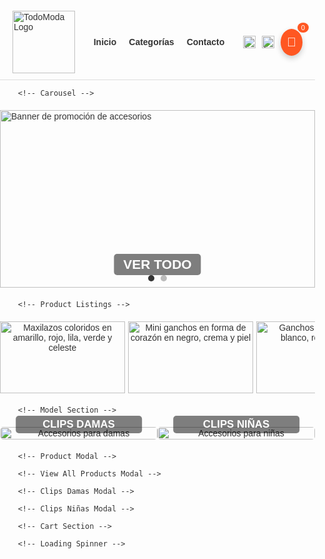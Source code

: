 <!DOCTYPE html>
<html lang="es">
<head>
    <meta charset="UTF-8">
    <meta name="viewport" content="width=device-width, initial-scale=1.0">
    <title>TodoModa - Tienda Online</title>
    <script src="https://code.jquery.com/jquery-3.6.0.min.js"></script>
    <script src="https://cdnjs.cloudflare.com/ajax/libs/html2canvas/1.4.1/html2canvas.min.js"></script>
    <style>
        body {
            font-family: Arial, sans-serif;
            margin: 0;
            padding: 0;
            color: #333;
        }
        .container {
            width: 100%;
            margin: 0;
            padding: 20px 0;
        }
        /* Header */
        .header {
            display: flex;
            justify-content: space-between;
            align-items: center;
            padding: 10px 20px;
            border-bottom: 1px solid #ddd;
            width: 100%;
            box-sizing: border-box;
        }
        .header .logo img {
            height: 100px;
            width: auto;
        }
        .header nav ul {
            list-style: none;
            display: flex;
            gap: 20px;
            margin: 0;
            padding: 0;
        }
        .header nav ul li a {
            text-decoration: none;
            color: #333;
            font-weight: bold;
        }
        .header .icons {
            display: flex;
            gap: 10px;
            align-items: center;
        }
        .header .icons img {
            width: 20px;
            height: 20px;
            cursor: pointer;
        }
        .header .icons .cart-icon {
            position: relative;
        }
        .header .icons .cart-counter {
            position: absolute;
            top: -10px;
            right: -10px;
            background: #ff5722;
            color: #fff;
            border-radius: 50%;
            padding: 2px 6px;
            font-size: 0.8em;
        }
        #cart-button {
            background-color: #ff5722;
            color: white;
            padding: 10px;
            border-radius: 50%;
            cursor: pointer;
            font-size: 20px;
            box-shadow: 0 4px 10px rgba(0, 0, 0, 0.2);
        }
        #cart-button:hover {
            background-color: #e64a19;
        }
        /* Carousel */
        .carousel {
            position: relative;
            width: 100%;
            overflow: hidden;
            margin: 20px 0;
        }
        .carousel .slides {
            display: flex;
            transition: transform 0.5s ease-in-out;
        }
        .carousel .slide-container {
            width: 100%;
            aspect-ratio: 16 / 9;
            position: relative;
            flex-shrink: 0;
        }
        .carousel .slides img {
            width: 100%;
            height: 100%;
            object-fit: cover;
            position: absolute;
            top: 0;
            left: 0;
            loading: lazy;
        }
        .carousel .banner-text {
            position: absolute;
            bottom: 20px;
            left: 50%;
            transform: translateX(-50%);
            font-size: 1.5em;
            font-weight: bold;
            color: #fff;
            background: rgba(0, 0, 0, 0.5);
            padding: 5px 15px;
            border-radius: 5px;
            cursor: pointer;
        }
        .carousel .banner-text:hover {
            background: rgba(0, 0, 0, 0.7);
        }
        .carousel .dots {
            position: absolute;
            bottom: 10px;
            left: 50%;
            transform: translateX(-50%);
            display: flex;
            gap: 10px;
        }
        .carousel .dots span {
            width: 10px;
            height: 10px;
            background-color: #bbb;
            border-radius: 50%;
            cursor: pointer;
        }
        .carousel .dots span.active {
            background-color: #333;
        }
        /* Products */
        .products {
            display: flex;
            flex-direction: row;
            overflow-x: auto;
            margin: 20px 0;
            padding: 0 20px;
            width: 100%;
            box-sizing: border-box;
            gap: 5px;
            scroll-snap-type: x mandatory;
            scrollbar-width: thin;
            scrollbar-color: #bbb #f1f1f1;
        }
        .products::-webkit-scrollbar {
            height: 8px;
        }
        .products::-webkit-scrollbar-track {
            background: #f1f1f1;
        }
        .products::-webkit-scrollbar-thumb {
            background: #bbb;
            border-radius: 4px;
        }
        .product {
            width: 200px;
            min-width: 200px;
            text-align: center;
            cursor: pointer;
            transition: transform 0.2s;
            position: relative;
            scroll-snap-align: start;
        }
        .product:hover {
            transform: scale(1.05);
        }
        .product img {
            width: 100%;
            height: auto;
            border-radius: 0;
            loading: lazy;
        }
        .product p {
            margin: 5px 0;
        }
        .product .price {
            font-weight: bold;
        }
        .product .add-to-cart {
            position: absolute;
            top: 50%;
            left: 50%;
            transform: translate(-50%, 80px);
            background: rgba(51, 51, 51, 0.8);
            color: #fff;
            border: none;
            padding: 10px 20px;
            border-radius: 5px;
            cursor: pointer;
            opacity: 0;
            transition: opacity 0.3s ease, transform 0.3s ease;
            font-size: 0.9em;
            width: 90%;
        }
        .product:hover .add-to-cart {
            opacity: 1;
            transform: translate(-50%, -50%);
        }
        .product .add-to-cart:hover {
            background: #555;
        }
        /* Modal */
        .modal {
            display: none;
            position: fixed;
            top: 0;
            left: 0;
            width: 100%;
            height: 100%;
            background: rgba(0, 0, 0, 0.5);
            z-index: 1000;
            justify-content: center;
            align-items: center;
            transition: opacity 0.3s ease;
        }
        .modal-content {
            background: #fff;
            padding: 20px;
            border-radius: 5px;
            max-width: 400px;
            width: 90%;
            text-align: center;
            position: relative;
        }
        .modal-content img {
            width: 100%;
            height: auto;
            border-radius: 5px;
            margin-bottom: 15px;
            loading: lazy;
        }
        .modal-content h3 {
            margin: 0 0 10px;
            font-size: 1.2em;
        }
        .modal-content .description {
            margin: 10px 0;
            font-size: 0.9em;
            color: #555;
        }
        .modal-content .rating {
            margin: 10px 0;
            color: #f1c40f;
        }
        .modal-content .price {
            font-weight: bold;
            margin: 10px 0;
        }
        .modal-content .color-palette {
            display: flex;
            gap: 10px;
            justify-content: center;
            flex-wrap: wrap;
            margin: 10px 0;
        }
        .modal-content .color-circle {
            width: 30px;
            height: 30px;
            border-radius: 50%;
            border: 1px solid #ddd;
            cursor: pointer;
            transition: transform 0.2s;
        }
        .modal-content .color-circle.selected {
            transform: scale(1.2);
            border: 2px solid #333;
        }
        .modal-content .quantity {
            display: flex;
            align-items: center;
            justify-content: center;
            gap: 10px;
            margin: 10px 0;
        }
        .modal-content .quantity-btn {
            background: #333;
            color: #fff;
            border: none;
            width: 30px;
            height: 30px;
            border-radius: 50%;
            cursor: pointer;
            font-size: 1.2em;
        }
        .modal-content .quantity-btn:hover {
            background: #555;
        }
        .modal-content .quantity-input {
            width: 40px;
            text-align: center;
            border: 1px solid #ddd;
            border-radius: 3px;
        }
        .modal-content .btn-add-cart {
            background: #333;
            color: #fff;
            border: none;
            padding: 10px;
            border-radius: 5px;
            cursor: pointer;
            width: 100%;
            margin-top: 10px;
        }
        .modal-content .btn-add-cart:hover {
            background: #555;
        }
        .modal-content .close-btn {
            position: absolute;
            top: 10px;
            right: 10px;
            font-size: 1.2em;
            cursor: pointer;
            color: #333;
        }
        /* Cart */
        #cart {
            display: none;
            position: fixed;
            top: 0;
            right: 0;
            width: 100%;
            height: 100%;
            background-image: url('https://lh3.googleusercontent.com/gps-cs/AIky0YWZF8wu37kpyKmtSowVsNaeNGpRMtvKeWkCZif90TIR3x-SxoKtOhnsCjpKQy82BoA-1rwQT5Y5PM-iy0Ko_pymybn_Ep_RsCCd3tB7tbdzJuTVLMEHIEJhWNijbZBBri_rwnZ_eAbuC70=w1024-h1536-p-k-no');
            background-size: cover;
            background-repeat: no-repeat;
            background-position: center;
            box-shadow: -5px 0px 15px rgba(0, 0, 0, 0.1);
            z-index: 1000;
            padding: 0px;
            overflow-y: auto;
        }
        #cart h2 {
            font-size: 24px;
            margin-bottom: 20px;
            color: #333;
            text-align: center;
        }
        .cart-item {
            display: flex;
            flex-direction: column;
            background-color: #f9f9f9;
            margin-bottom: 10px;
            padding: 10px;
            border-radius: 8px;
            box-shadow: 0 2px 4px rgba(0,0,0,0.1);
            margin-left: 10px;
            margin-right: 10px;
        }
        .cart-item .product-info {
            display: flex;
            align-items: center;
            margin-bottom: 10px;
        }
        .cart-item .product-info img {
            width: 70px;
            height: 70px;
            border-radius: 8px;
            margin-right: 15px;
        }
        .cart-item .product-details {
            flex: 1;
        }
        .cart-item .actions {
            display: flex;
            gap: 8px;
            justify-content: flex-end;
        }
        #cart .cart-item .actions button {
            font-size: 12px;
            padding: 5px 8px;
            background-color: #f5f5f5;
            border: 1px solid #ccc;
            border-radius: 5px;
            cursor: pointer;
            transition: background-color 0.3s;
        }
        #cart .cart-item .actions button:hover {
            background-color: #e1e1e1;
        }
        #cart-total {
            font-size: 22px;
            font-weight: bold;
            color: #333;
            margin-bottom: 20px;
            text-align: center;
        }
        #order-button {
            width: 90%;
            padding: 15px;
            background-color: #ff5722;
            color: white;
            border: none;
            font-size: 18px;
            border-radius: 20px;
            cursor: pointer;
            transition: background-color 0.3s;
            display: block;
            margin: 0 auto 20px;
        }
        #order-button:hover {
            background-color: #e64a19;
        }
        #client-name, #client-dni {
            width: 90%;
            padding: 8px;
            margin: 5px auto;
            display: block;
            border: 1px solid #ddd;
            border-radius: 5px;
        }
        #loading-spinner {
            display: none;
            border: 4px solid #f3f3f3;
            border-top: 4px solid #333;
            border-radius: 50%;
            width: 24px;
            height: 24px;
            animation: spin 1s linear infinite;
            margin: 10px auto;
        }
        @keyframes spin {
            0% { transform: rotate(0deg); }
            100% { transform: rotate(360deg); }
        }
        #boleta-modal div {
            background: white;
            padding: 20px;
            border-radius: 10px;
            max-width: 400px;
            width: 90%;
            max-height: 80vh;
            overflow-y: auto;
            font-family: monospace;
            font-size: 14px;
            line-height: 1.4;
            text-align: left;
        }
        #boleta-modal h3 {
            text-align: center;
            margin-bottom: 5px;
        }
        #boleta-modal img {
            width: 200px;
            border-radius: 10px;
            display: block;
            margin: 0 auto;
        }
        #boleta-modal p {
            margin: 0;
        }
        #boleta-modal hr {
            margin: 5px 0;
        }
        #boleta-modal table {
            width: 100%;
            font-size: 14px;
        }
        #boleta-modal button {
            margin-top: 10px;
            padding: 10px 20px;
            border: none;
            border-radius: 5px;
            cursor: pointer;
            color: white;
            width: 100%;
        }
        #capture-button {
            background: #FF9800;
        }
        #confirm-purchase {
            background: #4CAF50;
        }
        #boleta-modal button[onclick='window.print()'] {
            background: #2196F3;
        }
        /* View All and Category Modals */
        .view-all-modal, .clips-damas-modal, .clips-ninas-modal {
            display: none;
            position: fixed;
            top: 0;
            left: 0;
            width: 100%;
            height: 100%;
            background: rgba(0, 0, 0, 0.5);
            z-index: 1000;
            justify-content: center;
            align-items: center;
            overflow-y: auto;
        }
        .view-all-modal-content, .clips-damas-modal-content, .clips-ninas-modal-content {
            background: #fff;
            padding: 20px;
            border-radius: 5px;
            max-width: 90%;
            width: 100%;
            max-height: 90vh;
            overflow-y: auto;
            position: relative;
            box-sizing: border-box;
        }
        .view-all-modal-content h2, .clips-damas-modal-content h2, .clips-ninas-modal-content h2 {
            margin: 0 0 20px;
            font-size: 1.5em;
            text-align: center;
        }
        .search-container {
            margin: 10px 0;
            text-align: center;
            position: relative;
        }
        .search-input {
            width: 80%;
            max-width: 400px;
            padding: 8px;
            border: 1px solid #ddd;
            border-radius: 5px;
            font-size: 1em;
        }
        .search-input:focus {
            outline: none;
            border-color: #333;
        }
        .sort-container {
            margin: 10px 0;
            text-align: center;
        }
        .sort-select {
            padding: 8px;
            border: 1px solid #ddd;
            border-radius: 5px;
            font-size: 1em;
        }
        .loading-spinner {
            display: none;
            border: 4px solid #f3f3f3;
            border-top: 4px solid #333;
            border-radius: 50%;
            width: 24px;
            height: 24px;
            animation: spin 1s linear infinite;
            margin: 10px auto;
        }
        .no-results {
            text-align: center;
            color: #555;
            margin: 20px 0;
        }
        .view-all-products, .clips-damas-products, .clips-ninas-products {
            display: grid;
            grid-template-columns: repeat(auto-fill, minmax(200px, 1fr));
            gap: 20px;
            padding: 0 10px;
        }
        .view-all-products .product, .clips-damas-products .product, .clips-ninas-products .product {
            width: 100%;
            min-width: unset;
        }
        .view-all-modal-content .close-btn, .clips-damas-modal-content .close-btn, .clips-ninas-modal-content .close-btn {
            position: absolute;
            top: 10px;
            right: 10px;
            font-size: 1.2em;
            cursor: pointer;
            color: #333;
        }
        /* Category Buttons */
        .category-buttons {
            display: flex;
            justify-content: center;
            gap: 20px;
            margin: 20px 0;
        }
        .category-btn {
            font-size: 1.2em;
            font-weight: bold;
            color: #fff;
            background: rgba(0, 0, 0, 0.5);
            padding: 4px 10px;
            border-radius: 5px;
            cursor: pointer;
            border: none;
            transition: background 0.3s;
        }
        .category-btn:hover {
            background: rgba(0, 0, 0, 0.7);
        }
        /* Model Section */
        .model-section {
            display: flex;
            justify-content: space-between;
            margin: 20px 0;
            width: 100%;
            flex-wrap: nowrap;
        }
        .model-item {
            position: relative;
            text-align: center;
            width: 50%;
            max-width: none;
        }
        .model-item img {
            width: 100%;
            height: auto;
            border-radius: 5px;
            display: block;
            cursor: pointer;
            loading: lazy;
        }
        .model-item .category-btn {
            position: absolute;
            bottom: 10px;
            left: 50%;
            transform: translateX(-50%);
            width: 80%;
        }
        /* Responsive */
        @media (max-width: 768px) {
            .product {
                width: 150px;
                min-width: 150px;
            }
            .product .add-to-cart {
                padding: 8px 15px;
                font-size: 0.8em;
            }
            .view-all-products, .clips-damas-products, .clips-ninas-products {
                grid-template-columns: repeat(auto-fill, minmax(150px, 1fr));
            }
            .search-input {
                width: 90%;
            }
            .category-btn {
                font-size: 1em;
                padding: 4px 8px;
            }
            .model-item {
                width: 50%;
            }
            .model-item img {
                width: 100%;
            }
        }
        @media (max-width: 480px) {
            .product {
                width: 120px;
                min-width: 120px;
            }
            .product p {
                font-size: 0.9em;
            }
            .product .add-to-cart {
                padding: 6px 10px;
                font-size: 0.7em;
            }
            .view-all-products, .clips-damas-products, .clips-ninas-products {
                grid-template-columns: repeat(auto-fill, minmax(120px, 1fr));
            }
            .search-input {
                width: 95%;
            }
            .category-btn {
                font-size: 0.9em;
                padding: 3px 6px;
            }
            .model-item {
                width: 50%;
            }
            .model-item img {
                width: 100%;
            }
        }
    </style>
</head>
<body>
    <div class="container">
        <!-- Header -->
        <div class="header">
            <div class="logo">
                <img src="https://lh3.googleusercontent.com/gps-cs/AIky0YXTTJyLqUwcNn1yduyV6i82lmL4ukvEZp-ePVd_P_Wa_y1VGwXNJOPpVxro2IxUZ55xE4oEndno5MItmJf7wjkFn0RYFCLtB4bOG2AHYHrupD1pkX8cf3jOUBHNUJOFEYOrwzTGEMSJj6j8=w1000-h1000-p-k-no" alt="TodoModa Logo" onerror="this.src='https://via.placeholder.com/100x100?text=Logo'" loading="lazy">
            </div>
            <nav>
                <ul>
                    <li><a href="#inicio">Inicio</a></li>
                    <li><a href="#categorias">Categorías</a></li>
                    <li><a href="#contacto">Contacto</a></li>
                </ul>
            </nav>
            <div class="icons">
                <img src="https://via.placeholder.com/20x20?text=Search" alt="Ícono de búsqueda" class="search-icon">
                <img src="https://via.placeholder.com/20x20?text=Profile" alt="Ícono de perfil" class="profile-icon">
                <div class="cart-icon">
                    <div id="cart-button" onclick="toggleCart()">🛒</div>
                    <span class="cart-counter" id="cartCounter">0</span>
                </div>
            </div>
        </div>

        <!-- Carousel -->
 <div class="carousel">
            <div class="slides">
                <div class="slide-container">
                    <img src="https://pe.todomoda.com/media/wysiwyg/TM_DISNEY_STITCH_-_BANNERS_Desk_new_1.jpg" alt="Banner de promoción de accesorios" onerror="this.src='https://via.placeholder.com/1200x675?text=Banner'" loading="lazy">
                </div>
                <div class="slide-container">
                    <img src="https://lh3.googleusercontent.com/gps-cs/AIky0YUd2bofobsLtUl3qONXRSiTNou1a9W74yTaVYEr6h64PAuOOqQ-g_w6Ifs8arhOVjWboOrUFEcEDZlmtSBZkgS1YjEnSIw1f3w4IZRdMBwxibVChvNz2c93C78bOxNsx68MuBmN-4iYNCg=w2000-h2000-p-k-no" alt="Banner de accesorios coloridos" onerror="this.src='https://via.placeholder.com/1200x675?text=Banner'" loading="lazy">
                </div>
            </div>
            <div class="banner-text" id="viewAllBtn">VER TODO</div>
            <div class="dots">
                <span class="active" aria-label="Ir a la diapositiva 1"></span>
                <span aria-label="Ir a la diapositiva 2"></span>
            </div>
        </div>

        <!-- Product Listings -->
<div class="products">
            <!-- Categoría: Damas -->
            <div class="product" data-id="1" data-category="damas" data-colors='[{"color": "#ffeb3b", "title": "Amarillo"}, {"color": "#d32f2f", "title": "Rojo"}, {"color": "#e1bee7", "title": "Lila"}, {"color": "#145a32", "title": "Verde"}, {"color": "#d6eaf8", "title": "Celeste"}]' data-rating="⭐⭐⭐⭐☆ (4.2)" data-description="Maxilazos coloridos, perfectos para cualquier peinado.">
                <img alt="Maxilazos coloridos en amarillo, rojo, lila, verde y celeste" src="https://lh3.googleusercontent.com/gps-cs/AIky0YXdnjCFtJm5EhEvClhpsqjsYwwH2Xdqql3H45tWmgLdhiRX--KLwloCAl85SxTImNaOYYbS1MOrlGYrDwH31YoIyFBBn7KapQIKbAHVfoyNmbRBjjgmF0_SefXWn6udgSSaO19kdNtmnQBd=w2000-h2000-p-k-no" onerror="this.src='https://via.placeholder.com/200x200?text=Producto'" loading="lazy"/>
                <p>Maxilazos - 5 Colores</p>
                <p class="price">S/ 7.00</p>
                <button class="add-to-cart" data-id="1">Agregar al carrito</button>
            </div>
            <div class="product" data-id="2" data-category="damas" data-colors='[{"color": "#17202a", "title": "Negro"}, {"color": "#fff9c4", "title": "Crema"}, {"color": "#fdebd0", "title": "Piel"}, {"color": "#fdfefe", "title": "Crema"}]' data-rating="⭐⭐⭐☆☆ (3.2)" data-description="Ganchos en forma de corazón, ideales para looks delicados.">
                <img alt="Mini ganchos en forma de corazón en negro, crema y piel" src="https://lh3.googleusercontent.com/gps-cs/AIky0YUd2bofobsLtUl3qONXRSiTNou1a9W74yTaVYEr6h64PAuOOqQ-g_w6Ifs8arhOVjWboOrUFEcEDZlmtSBZkgS1YjEnSIw1f3w4IZRdMBwxibVChvNz2c93C78bOxNsx68MuBmN-4iYNCg=w2000-h2000-p-k-no" onerror="this.src='https://via.placeholder.com/200x200?text=Producto'" loading="lazy"/>
                <p>Mini Gancho Corazón</p>
                <p class="price">S/ 2.50</p>
                <button class="add-to-cart" data-id="2">Agregar al carrito</button>
            </div>
            <div class="product" data-id="3" data-category="damas" data-colors='[{"color": "#FFFFFF", "title": "Blanco"}, {"color": "#FF0000", "title": "Rojo"}, {"color": "#008000", "title": "Verde"}]' data-rating="⭐⭐⭐⭐⭐ (5.0)" data-description="Ganchos temáticos navideños para un estilo festivo.">
                <img alt="Ganchos navideños en blanco, rojo y verde" src="https://lh3.googleusercontent.com/gps-cs/AIky0YV8A_P0YjCC6AIfC2B6HFvCKobK0UJZjVWMnzr6lfYPVXUk0gsszvJXojCK_ycIVH0cOD1-Qw3ICj1Bi9eLIf2TH0ZFaL14TuisJOWESznCPwqs2AAn_lgVOo2yGLhrKuG1yjgsGrWPIZ0k=w2000-h2000-p-k-no" onerror="this.src='https://via.placeholder.com/200x200?text=Producto'" loading="lazy"/>
                <p>Ganchos Navideños</p>
                <p class="price">S/ 4.00</p>
                <button class="add-to-cart" data-id="3">Agregar al carrito</button>
            </div>
            <div class="product" data-id="4" data-category="damas" data-colors='[{"color": "#FFD700", "title": "Amarillo"}]' data-rating="⭐⭐⭐⭐☆ (4.0)" data-description="Ganchos hawaianos vibrantes para un look tropical.">
                <img alt="Ganchos hawaianos en amarillo vibrante" src="https://lh3.googleusercontent.com/gps-cs/AIky0YVaD4OrbInMGPZXKiKtKplaYEn2Ck-9KCl8p9FJbJIXPMWFCDw9Dd5lrbO-8FfXeJZKvIEr-K5UpFwrCnofwtR30imdZTojz2gxrHqZLSM3qody1gDhWdXAm_C4le7hQ4zKL3imga1TIh_j=w2000-h2000-p-k-no" onerror="this.src='https://via.placeholder.com/200x200?text=Producto'" loading="lazy"/>
                <p>Gancho Hawaiano</p>
                <p class="price">S/ 5.00</p>
                <button class="add-to-cart" data-id="4">Agregar al carrito</button>
            </div>
            <div class="product" data-id="5" data-category="damas" data-colors='[{"color": "#5dade2", "title": "Celeste"}, {"color": "#ebf5fb", "title": "Agua"}, {"color": "#FFFFFF", "title": "Blanco"}]' data-rating="⭐⭐⭐⭐☆ (4.0)" data-description="Ganchos acrílicos elegantes en tonos celestes.">
                <img alt="Ganchos acrílicos en celeste, agua y blanco" src="https://lh3.googleusercontent.com/gps-cs/AIky0YXULCa-2ZSbLgwDDlphVpkyxIs_jH2pp8AIHp25rY65c3VTGPdLnesGcrtuCiDtLbovSHvwiSUpzfWiwyle1UmqeO6d0OEvhBLqp_6k4YBo2QzMGd9aduXbKMXqGVHIB0FKSWvBYE1FNgj_=w2000-h2000-p-k-no" onerror="this.src='https://via.placeholder.com/200x200?text=Producto'" loading="lazy"/>
                <p>Ganchos Acrílicos Color Celeste</p>
                <p class="price">S/ 5.00</p>
                <button class="add-to-cart" data-id="5">Agregar al carrito</button>
            </div>
            <div class="product" data-id="6" data-category="damas" data-colors='[{"color": "#8d6e63", "title": "Marrón"}, {"color": "#fef9e7", "title": "Crema"}]' data-rating="⭐⭐⭐☆☆ (3.1)" data-description="Ganchos clásicos para un estilo minimalista.">
                <img alt="Ganchos clásicos en marrón y crema" src="https://lh3.googleusercontent.com/gps-cs/AIky0YUepENF6loS0sqfXxEEZlTcAEQ7R-6iS6rmphnT9YjPc9whL2WIk8tCzVNnHDeaj6AaV3e6-k4yeUx9j6nSHq-l2Tc_t0dGMQLhBQrbdREDnxR65_tbipCAL3NCKmRQYWk5geU5V_jn3EiW=w2000-h2000-p-k-no" onerror="this.src='https://via.placeholder.com/200x200?text=Producto'" loading="lazy"/>
                <p>Ganchos</p>
                <p class="price">S/ 4.50</p>
                <button class="add-to-cart" data-id="6">Agregar al carrito</button>
            </div>
            <div class="product" data-id="7" data-category="damas" data-colors='[]' data-rating="⭐⭐⭐⭐☆ (4.1)" data-description="Ganchos en forma de flor con diseño inspirado en el sol.">
                <img alt="Ganchos en forma de flor inspirados en el sol" src="https://lh3.googleusercontent.com/gps-cs/AIky0YX2NRiy9kc9B9F5EY9kAoTjy699I8L7qzIaAFyN6ktzntZDbknG5_v1B6_JgD_hJDZQ7pAonmz2ynxpJqX4tYXVpt2EJISwaxV7Vd5er2HXevBcfzH_2KoEuxffPMG6wVLrMxkXZaJcUGxc=w2000-h2000-p-k-no" onerror="this.src='https://via.placeholder.com/200x200?text=Producto'" loading="lazy"/>
                <p>Ganchos Torna Sol en forma de Flor</p>
                <p class="price">S/ 6.00</p>
                <button class="add-to-cart" data-id="7">Agregar al carrito</button>
            </div>
            <div class="product" data-id="8" data-category="damas" data-colors='[{"color": "#FFFF66", "title": "Amarillo"}, {"color": "#CCFF00", "title": "Verde"}, {"color": "#FF8C00", "title": "Anaranjado"}]' data-rating="⭐⭐⭐☆☆ (3.5)" data-description="Ganchos kawai con diseño floral, ideales para niños.">
                <img alt="Ganchos kawai en forma de flor en amarillo, verde y anaranjado" src="https://lh3.googleusercontent.com/gps-cs/AIky0YXzdeSiF8Ekcd_sbWEkePfXIFlDCt8BeIvwjgW0_jHy1u9d3KWkRPGKY0IPp8ADAmGFn46hFm8U5vXqhoZ738QBNnwuwb-UXng4k1wKXRwyarfw7ST9PYntIH_SA_XEF0lDF6STVaLz16z2=w2000-h2000-p-k-no" onerror="this.src='https://via.placeholder.com/200x200?text=Producto'" loading="lazy"/>
                <p>Ganchos Kawai en forma de Flor</p>
                <p class="price">S/ 4.50</p>
                <button class="add-to-cart" data-id="8">Agregar al carrito</button>
            </div>
            <div class="product" data-id="9" data-category="damas" data-colors='[{"color": "#FFB347", "title": "Melón"}, {"color": "#FFD700", "title": "Amarillo"}]' data-rating="⭐⭐⭐⭐☆ (4.0)" data-description="Ganchos florales en tonos cálidos para un look vibrante.">
                <img alt="Ganchos florales en melón y amarillo" src="https://lh3.googleusercontent.com/gps-cs/AIky0YUem5vYUL5I1PM57jknLifOO7yf5kSVMtMghU4lP6w0ZMUkV2L9UYoqFLTR_8PcGATvSRKyf0IVg5IYHBQzc5_aND9V8BvtQS47MAT--YXhLlrk645yFo2vaWRADuVRrnbiL5rs4ubhXvU=w2000-h2000-p-k-no" onerror="this.src='https://via.placeholder.com/200x200?text=Producto'" loading="lazy"/>
                <p>Ganchos de Flores</p>
                <p class="price">S/ 5.00</p>
                <button class="add-to-cart" data-id="9">Agregar al carrito</button>
            </div>
            <!-- Categoría: Niñas -->
            <div class="product" data-id="14" data-category="ninas" data-colors='[]' data-rating="⭐⭐⭐⭐☆ (4.0)" data-description="Mini ganchitos florales para destacar tu peinado.">
                <img alt="Par de mini ganchitos en forma de flor" src="https://lh3.googleusercontent.com/gps-cs/AIky0YVcDqGO_EKNry0Eb-BkdsNH0V0lOhwW7AM5WEqz8IiNlbpTs2U3Io9_kt4yCGgt5haYI5RgwRDHv-LMBqc5bvmX245QMyriwIoyJyniPQH9cJJ9iCC2fC8hY06M9BU9nFd6NhCLGVGCC34N=w2000-h2000-p-k-no" onerror="this.src='https://via.placeholder.com/200x200?text=Producto'" loading="lazy"/>
                <p>Par de mini ganchitos en forma de flor</p>
                <p class="price">S/ 3.00</p>
                <button class="add-to-cart" data-id="14">Agregar al carrito</button>
            </div>
            <div class="product" data-id="15" data-category="ninas" data-colors='[]' data-rating="⭐⭐⭐☆☆ (3.5)" data-description="Ganchitos en forma de mariposa, perfectos para peinados infantiles.">
                <img alt="Mini ganchitos en forma de mariposa" src="https://lh3.googleusercontent.com/gps-cs/AIky0YW1eFtqiwT_PM-xOZnd2iVogh-XQVJclLEtgsh0i5wUGm9NvOCot9LJLfDmZE58abznArTin0EgjEMw3HuKeK9_9hoODK0kla3nM-GYGSvA8_xXCBmu_qiSuoHzgpSaO_2EtqXLAjnCs34l=w2000-h2000-p-k-no" onerror="this.src='https://via.placeholder.com/200x200?text=Producto'" loading="lazy"/>
                <p>Mini ganchitos en forma de mariposa</p>
                <p class="price">S/ 2.00</p>
                <button class="add-to-cart" data-id="15">Agregar al carrito</button>
            </div>
            <div class="product" data-id="16" data-category="ninas" data-colors='[]' data-rating="⭐⭐⭐☆☆ (3.3)" data-description="Mini ganchitos versátiles para cualquier ocasión.">
                <img alt="Mini ganchitos versátiles" src="https://lh3.googleusercontent.com/gps-cs/AIky0YUgnWieVRURnUHds0U4E5FROmRmvztpc0ynONqB5wFO-tvCmbrBn0-E971IAl2YG7r7cobC9Hx-g0AbDpTP71ukEEb6n20lHQz-aPBoI5xDWtVwABfSJFIbqdRT6_YJzOT7x8uhaX-KBSLE=w2000-h2000-p-k-no" onerror="this.src='https://via.placeholder.com/200x200?text=Producto'" loading="lazy"/>
                <p>Mini ganchitos</p>
                <p class="price">S/ 1.50</p>
                <button class="add-to-cart" data-id="16">Agregar al carrito</button>
            </div>
            <div class="product" data-id="17" data-category="ninas" data-colors='[{"color": "#FFC0CB", "title": "Rosa Pastel"}, {"color": "#FFD700", "title": "Amarillo"}, {"color": "#00BFFF", "title": "Azul"}, {"color": "#FF4500", "title": "Naranja"}, {"color": "#008000", "title": "Verde"}]' data-rating="⭐⭐⭐⭐☆ (4.0)" data-description="Ligas en colores pasteles y fuertes, ideales para cualquier estilo.">
                <img alt="Ligas en colores pasteles y fuertes" src="https://lh3.googleusercontent.com/gps-cs/AIky0YVwhLWhfaBVh3ChmdRjktxd6WCi7W6fTmz2_7TvWPHTT_-3tX1zci-DGspLNMmn3SpAYgh9RN5G_lHRBehTbWzF16lZ9CNiBbjgj5-EVSXMU3aVjCsYaPQ5Maahznx9Fi79zzSnwLxM_nkC=w2000-h2000-p-k-no" onerror="this.src='https://via.placeholder.com/200x200?text=Producto'" loading="lazy"/>
                <p>Ligas colores pasteles y fuertes</p>
                <p class="price">S/ 1.00</p>
                <button class="add-to-cart" data-id="17">Agregar al carrito</button>
            </div>
            <div class="product" data-id="18" data-category="ninas" data-colors='[{"color": "#000000", "title": "Negro"}]' data-rating="⭐⭐⭐☆☆ (3.3)" data-description="Colets negros clásicos y resistentes.">
                <img alt="Colets negros clásicos" src="https://lh3.googleusercontent.com/gps-cs/AIky0YWE3Z0a1qVkSdmBI9RQzayKeT8bgvXn5RTJNXmMJjHG9uzg5VUrwt4-PKEq6AdcYPITi3LkJvKtdxDXq6PucsAOpzZGm2J8QGEYCR4Ff59f3YXXaKQ_Ww8lgm4vOYlRuyCNXxPuyWPFWf23=w2000-h2000-p-k-no" onerror="this.src='https://via.placeholder.com/200x200?text=Producto'" loading="lazy"/>
                <p>Colets negros</p>
                <p class="price">S/ 1.00</p>
                <button class="add-to-cart" data-id="18">Agregar al carrito</button>
            </div>
            <div class="product" data-id="19" data-category="ninas" data-colors='[{"color": "#FFB6C1", "title": "Rosa Pastel"}, {"color": "#87CEFA", "title": "Azul Pastel"}, {"color": "#98FB98", "title": "Verde Pastel"}]' data-rating="⭐⭐⭐☆☆ (3.4)" data-description="Colets en tonos pasteles para un look suave y elegante.">
                <img alt="Colets en tonos pasteles rosa, azul y verde" src="https://lh3.googleusercontent.com/gps-cs/AIky0YVVXgYaHEulEuraO7tX6LShXlnoogs6cvwc7jryv8vOVwEt2wCEPWyj0ihUEHTjGMKv0HpL3uglAD96vZsANfdnMrLB4hRI1quw3OaPX-ewOFjUY9eF2ggyG4sMZLcBfJ8amsKoKsAgOXPG=w2000-h2000-p-k-no" onerror="this.src='https://via.placeholder.com/200x200?text=Producto'" loading="lazy"/>
                <p>Colets colores pasteles</p>
                <p class="price">S/ 1.00</p>
                <button class="add-to-cart" data-id="19">Agregar al carrito</button>
            </div>
        </div>

        <!-- Model Section -->
 <div class="model-section">
            <div class="model-item">
                <img src="https://lh3.googleusercontent.com/gps-cs/AIky0YUGuPXaSC1mPGUKkOYa5z7JyvELvbIy0B4-WtB3tMHIKm2D6Sbg1cTWwU0MsxRJR_5lKb5t1MnVOStZk-tNPdUudQ6-h7M7ueR4l8N5IgmuOrhlNRMi0B_uohBDRomdzQUIHP7y244Zc150=w1024-h1024-p-k-no" alt="Accesorios para damas" onerror="this.src='https://via.placeholder.com/512x512?text=Damas'" loading="lazy">
                <button class="category-btn" id="clipsDamasBtn">CLIPS DAMAS</button>
            </div>
            <div class="model-item">
                <img src="https://lh3.googleusercontent.com/gps-cs/AIky0YUDER3L7ISerfG6uiIU8ISdgKkibO-SXwGGNL1azb_TJ0qYIN3T7LsJyU-qc9-kQtucnOkLr5rPYtWt0fW0UL8-7RDD46bg_0JnGLkD8RSfQvGydDvq6L_ZLBoj4hnIhwHB3CEx1fPtJ58O=w1024-h1024-p-k-no" alt="Accesorios para niñas" onerror="this.src='https://via.placeholder.com/512x512?text=Niñas'" loading="lazy">
                <button class="category-btn" id="clipsNinasBtn">CLIPS NIÑAS</button>
            </div>
        </div>

        <!-- Product Modal -->
<div class="modal" id="colorModal" role="dialog" aria-labelledby="modalTitle" aria-hidden="true">
            <div class="modal-content">
                <span class="close-btn" aria-label="Cerrar modal">×</span>
                <img id="modalImage" alt="" src="">
                <h3 id="modalTitle"></h3>
                <p class="description" id="modalDescription"></p>
                <div class="rating" id="modalRating"></div>
                <p class="price" id="modalPrice"></p>
                <div class="color-palette" id="modalColors"></div>
                <div class="quantity">
                    <button class="quantity-btn" id="decreaseQty" aria-label="Disminuir cantidad">−</button>
                    <input type="number" class="quantity-input" id="quantityInput" value="1" min="1" aria-label="Cantidad">
                    <button class="quantity-btn" id="increaseQty" aria-label="Aumentar cantidad">+</button>
                </div>
                <button class="btn-add-cart" id="modalAddCart">Agregar al carrito</button>
            </div>
        </div>

        <!-- View All Products Modal -->
 <div class="view-all-modal" id="viewAllModal" role="dialog" aria-labelledby="viewAllModalTitle" aria-hidden="true">
            <div class="view-all-modal-content">
                <span class="close-btn" aria-label="Cerrar modal">×</span>
                <h2 id="viewAllModalTitle">Todos los Productos</h2>
                <div class="search-container">
                    <input type="text" class="search-input" id="productSearch" placeholder="Buscar productos..." aria-label="Buscar productos">
                    <div class="loading-spinner" id="viewAllSpinner"></div>
                </div>
                <div class="sort-container">
                    <select class="sort-select" id="viewAllSort" aria-label="Ordenar productos">
                        <option value="default">Orden por defecto</option>
                        <option value="price-asc">Precio: Menor a Mayor</option>
                        <option value="price-desc">Precio: Mayor a Menor</option>
                    </select>
                </div>
                <div class="view-all-products" id="viewAllProducts"></div>
            </div>
        </div>

        <!-- Clips Damas Modal -->
 <div class="clips-damas-modal" id="clipsDamasModal" role="dialog" aria-labelledby="clipsDamasModalTitle" aria-hidden="true">
            <div class="clips-damas-modal-content">
                <span class="close-btn" aria-label="Cerrar modal">×</span>
                <h2 id="clipsDamasModalTitle">CLIPS DAMAS</h2>
                <div class="search-container">
                    <input type="text" class="search-input" id="clipsDamasSearch" placeholder="Buscar en Clips Damas..." aria-label="Buscar en Clips Damas">
                    <div class="loading-spinner" id="damasSpinner"></div>
                </div>
                <div class="sort-container">
                    <select class="sort-select" id="clipsDamasSort" aria-label="Ordenar productos">
                        <option value="default">Orden por defecto</option>
                        <option value="price-asc">Precio: Menor a Mayor</option>
                        <option value="price-desc">Precio: Mayor a Menor</option>
                    </select>
                </div>
                <div class="clips-damas-products" id="clipsDamasProducts"></div>
            </div>
        </div>

        <!-- Clips Niñas Modal -->
 <div class="clips-ninas-modal" id="clipsNinasModal" role="dialog" aria-labelledby="clipsNinasModalTitle" aria-hidden="true">
            <div class="clips-ninas-modal-content">
                <span class="close-btn" aria-label="Cerrar modal">×</span>
                <h2 id="clipsNinasModalTitle">CLIPS NIÑAS</h2>
                <div class="search-container">
                    <input type="text" class="search-input" id="clipsNinasSearch" placeholder="Buscar en Clips Niñas..." aria-label="Buscar en Clips Niñas">
                    <div class="loading-spinner" id="ninasSpinner"></div>
                </div>
                <div class="sort-container">
                    <select class="sort-select" id="clipsNinasSort" aria-label="Ordenar productos">
                        <option value="default">Orden por defecto</option>
                        <option value="price-asc">Precio: Menor a Mayor</option>
                        <option value="price-desc">Precio: Mayor a Menor</option>
                    </select>
                </div>
                <div class="clips-ninas-products" id="clipsNinasProducts"></div>
            </div>
        </div>

        <!-- Cart Section -->
<section id="cart" role="dialog" aria-labelledby="cartTitle" aria-hidden="true">
            <h2 id="cartTitle">Carrito de Compras</h2>
            <div style="margin:10px 0;">
                <input id="client-name" placeholder="Nombre del cliente" type="text"/>
                <input id="client-dni" placeholder="DNI del cliente (8 dígitos)" type="text"/>
            </div>
            <div id="cart-items"></div>
            <p id="cart-total">Total: S/ 0.00</p>
            <button id="order-button">Realizar Pedido</button>
        </section>

        <!-- Loading Spinner -->
 <div id="loading-spinner"></div>

</div>

 <script>
        $(document).ready(function() {
            // Cart Management
            let cart = JSON.parse(localStorage.getItem('cart') || '[]');

            function formatCurrency(amount) {
                return `S/ ${parseFloat(amount).toFixed(2)}`;
            }

            function updateCartCounter() {
                const totalItems = cart.reduce((sum, item) => sum + parseInt(item.quantity), 0);
                $('#cartCounter').text(totalItems);
            }

            function updateCart() {
                let cartItemsHtml = '';
                let total = 0;
                cart.forEach(item => {
                    cartItemsHtml += `
                        <div class="cart-item">
                            <div class="product-info">
                                <img alt="${item.name}" src="${item.image}"/>
                                <div class="product-details">
                                    <p style="margin: 0; font-weight: bold;">${item.name}</p>
                                    <p style="margin: 0;">Precio unitario: ${formatCurrency(item.price)}</p>
                                    <p style="margin: 0;">Cantidad: ${item.quantity}</p>
                                    ${item.color ? `<p style="margin: 0;">Color: ${item.color}</p>` : ''}
                                </div>
                            </div>
                            <div class="actions">
                                <button class="increase-quantity" data-product="${item.id}">+</button>
                                <button class="decrease-quantity" data-product="${item.id}">-</button>
                                <button class="remove-item" data-product="${item.id}">🗑️ Eliminar</button>
                            </div>
                        </div>
                    `;
                    total += item.price * item.quantity;
                });
                $('#cart-items').html(cartItemsHtml || '<p>El carrito está vacío.</p>');
                $('#cart-total').text(`Total: ${formatCurrency(total)}`);
                localStorage.setItem('cart', JSON.stringify(cart));
                updateCartCounter();
            }

            $(document).on('click', '.increase-quantity', function() {
                const productId = $(this).data('product');
                let product = cart.find(item => item.id === productId);
                if (product) {
                    product.quantity++;
                    updateCart();
                }
            });

            $(document).on('click', '.decrease-quantity', function() {
                const productId = $(this).data('product');
                let product = cart.find(item => item.id === productId);
                if (product) {
                    product.quantity--;
                    if (product.quantity === 0) {
                        cart = cart.filter(item => item.id !== productId);
                    }
                    updateCart();
                }
            });

            $(document).on('click', '.remove-item', function() {
                const productId = $(this).data('product');
                cart = cart.filter(item => item.id !== productId);
                updateCart();
            });

            window.toggleCart = function() {
                $('#cart').toggle();
                $('#cart').attr('aria-hidden', $('#cart').is(':hidden'));
                if (!$('#cart').is(':hidden')) {
                    $('#client-name').focus();
                }
            };

            $('#order-button').click(function() {
                const clientName = $('#client-name').val().trim();
                const clientDni = $('#client-dni').val().trim();
                if (!clientName || !clientDni) {
                    alert("Por favor, complete nombre y DNI.");
                    return;
                }
                if (!/^\d{8}$/.test(clientDni)) {
                    alert("El DNI debe tener exactamente 8 dígitos.");
                    return;
                }
                if (cart.length === 0) {
                    alert("El carrito está vacío. Agregue productos antes de realizar el pedido.");
                    return;
                }

                let fecha = new Date();
                let fechaStr = fecha.toLocaleDateString();
                let horaStr = fecha.toLocaleTimeString([], { hour: '2-digit', minute: '2-digit' });
                let total = cart.reduce((sum, item) => sum + item.price * item.quantity, 0);

                const enLetras = (n) => {
                    const parts = n.toFixed(2).split('.');
                    return `${Number(parts[0])} CON ${parts[1]}/100 SOLES`;
                };

                let boletaHtml = `
                    <div style="font-family: monospace; font-size: 14px; line-height: 1.4; text-align: left;">
                        <h3 style="text-align: center; margin-bottom: 5px;">BOLETA DE VENTA ELECTRÓNICA</h3>
                        <div style="text-align: center; margin: 15px 0;">
                            <img id="qr-image" src="https://i.ibb.co/Kz9NwFym/yape-qr.jpg" style="width: 200px; border-radius: 10px;"/>
                            <p style="margin: 5px 0; font-size: 12px;">Paga aquí con Yape</p>
                            <p style="margin: 0; font-size: 12px;">Jhonny David Palacios Gutierrez</p>
                        </div>
                        <p style="margin:0;"><strong>CLIENTE:</strong> ${clientName}</p>
                        <p style="margin:0;"><strong>DNI:</strong> ${clientDni}</p>
                        <p style="margin:0;"><strong>FECHA:</strong> ${fechaStr}   <strong>HORA:</strong> ${horaStr}</p>
                        <hr/>
                        <p style="margin: 0;"><strong>Cant U.M PRODUCTO P.U. TOTAL</strong></p>`;
                cart.forEach(item => {
                    boletaHtml += `
                        <p style="margin: 0;">${item.quantity} UNIDAD ${item.name.substring(0,24)} ${formatCurrency(item.price)} ${formatCurrency(item.price * item.quantity)}</p>`;
                });
                boletaHtml += `
                        <hr/>
                        <table style="width: 100%; font-size: 14px;">
                            <tr>
                                <td style="text-align: left;"><strong>TOTAL (S/)</strong></td>
                                <td style="text-align: right;"><strong>${formatCurrency(total)}</strong></td>
                            </tr>
                        </table>
                        <hr/>
                        <p style="margin: 0;"><strong>SON:</strong> ${enLetras(total)}</p>
                        <button id="capture-button">📸 Capturar Imagen</button>
                        <button onclick="window.print()">🖨 Imprimir</button>
                        <button id="confirm-purchase">Confirmar Compra</button>
                    </div>`;

                const modal = document.createElement('div');
                modal.id = "boleta-modal";
                modal.style = "position:fixed; top:0; left:0; width:100%; height:100%; background:rgba(0,0,0,0.6); display:flex; align-items:center; justify-content:center; z-index:2000;";
                modal.innerHTML = boletaHtml;
                document.body.appendChild(modal);

                $('#capture-button').click(function() {
                    $('#loading-spinner').show();
                    const contentDiv = modal.querySelector('div');
                    const prevMaxHeight = contentDiv.style.maxHeight;
                    const prevOverflow = contentDiv.style.overflowY;
                    contentDiv.style.maxHeight = 'none';
                    contentDiv.style.overflowY = 'visible';
                    html2canvas(contentDiv, {
                        useCORS: true,
                        allowTaint: false,
                        scale: 2
                    }).then(canvas => {
                        contentDiv.style.maxHeight = prevMaxHeight;
                        contentDiv.style.overflowY = prevOverflow;
                        $('#loading-spinner').hide();
                        const link = document.createElement('a');
                        link.download = 'boleta.png';
                        link.href = canvas.toDataURL('image/png');
                        link.click();
                    }).catch(error => {
                        $('#loading-spinner').hide();
                        console.error('Error al capturar:', error);
                        alert('No se pudo capturar la boleta. Por favor, intenta de nuevo.');
                    });
                });

                $('#confirm-purchase').click(function() {
                    let orderDetails = `Hola! 👋 Quiero realizar un pedido:\n\nCliente: ${clientName}\nDNI: ${clientDni}\n\nProductos:\n`;
                    cart.forEach(item => {
                        orderDetails += `${item.quantity} x ${item.name} - ${formatCurrency(item.price * item.quantity)}\n`;
                    });
                    orderDetails += `\nTotal: ${formatCurrency(total)}`;
                    orderDetails += `\n\nAdjuntar: (captura de boleta)📸 (pago electrónico)💳`;
                    let whatsappURL = `https://wa.me/51975842622?text=${encodeURIComponent(orderDetails)}`;
                    window.open(whatsappURL, '_blank');
                    document.body.removeChild(modal);
                    cart = [];
                    localStorage.removeItem('cart');
                    updateCart();
                    const successMsg = document.createElement('div');
                    successMsg.textContent = "✅ Mensaje de WhatsApp listo";
                    successMsg.style = "position:fixed; top:20px; right:20px; background:#4CAF50; color:white; padding:10px 20px; border-radius:5px; font-size:16px; z-index:3000;";
                    document.body.appendChild(successMsg);
                    setTimeout(() => {
                        document.body.removeChild(successMsg);
                        toggleCart();
                    }, 2000);
                });

                modal.addEventListener('click', function(e) {
                    if (e.target === modal) {
                        document.body.removeChild(modal);
                    }
                });
            });

            // Carousel functionality
            const slides = document.querySelector('.carousel .slides');
            const dots = document.querySelectorAll('.carousel .dots span');
            let currentIndex = 0;

            function showSlide(index) {
                slides.style.transform = `translateX(-${index * 100}%)`;
                dots.forEach((dot, i) => {
                    dot.classList.toggle('active', i === index);
                });
            }

            dots.forEach((dot, i) => {
                dot.addEventListener('click', () => {
                    currentIndex = i;
                    showSlide(currentIndex);
                });
            });

            setInterval(() => {
                currentIndex = (currentIndex + 1) % dots.length;
                showSlide(currentIndex);
            }, 5000);

            // Keyboard navigation for carousel
            document.addEventListener('keydown', (e) => {
                if (e.key === 'ArrowLeft') {
                    currentIndex = (currentIndex - 1 + dots.length) % dots.length;
                    showSlide(currentIndex);
                } else if (e.key === 'ArrowRight') {
                    currentIndex = (currentIndex + 1) % dots.length;
                    showSlide(currentIndex);
                }
            });

            // Product Modal functionality
            const modal = document.getElementById('colorModal');
            const modalImage = document.getElementById('modalImage');
            const modalTitle = document.getElementById('modalTitle');
            const modalDescription = document.getElementById('modalDescription');
            const modalRating = document.getElementById('modalRating');
            const modalPrice = document.getElementById('modalPrice');
            const modalColors = document.getElementById('modalColors');
            const modalAddCart = document.getElementById('modalAddCart');
            const decreaseQty = document.getElementById('decreaseQty');
            const increaseQty = document.getElementById('increaseQty');
            const quantityInput = document.getElementById('quantityInput');
            const closeBtn = document.querySelector('.modal .close-btn');

            let selectedColor = null;

            function openProductModal(productId) {
                const product = document.querySelector(`.product[data-id="${productId}"]`);
                if (!product) return;
                const id = product.getAttribute('data-id');
                const name = product.querySelector('p').textContent;
                const price = parseFloat(product.querySelector('.price').textContent.replace('S/ ', ''));
                const image = product.querySelector('img').src;
                const alt = product.querySelector('img').alt;
                const colors = JSON.parse(product.getAttribute('data-colors') || '[]');
                const rating = product.getAttribute('data-rating');
                const description = product.getAttribute('data-description');

                modalImage.src = image;
                modalImage.alt = alt;
                modalTitle.textContent = name;
                modalDescription.textContent = description;
                modalRating.textContent = rating;
                modalPrice.textContent = `S/ ${price.toFixed(2)}`;
                modalAddCart.setAttribute('data-id', id);
                modalAddCart.setAttribute('data-name', name);
                modalAddCart.setAttribute('data-price', price);
                modalAddCart.setAttribute('data-img', image);

                modalColors.innerHTML = colors.map(color => 
                    `<span class="color-circle" style="background-color: ${color.color};">${color.title}" data-title="${color.title}" data-color="${color.color}"></span>`
                ).join('');
                modalColors.style.display = colors.length === 0 ? 'none' : 'flex';

                quantityInput.value = 1;
                selectedColor = null;
                modalColors.querySelectorAll('.color-circle').forEach(circle => {
                    circle.classList.remove('selected');
                    circle.addEventListener('click', () => {
                        modalColors.querySelectorAll('.color-circle').forEach(c => c.classList.remove('selected'));
                        circle.classList.add('selected');
                        selectedColor = circle.dataset.color;
                    });
                });

                modal.style.display = 'flex';
                modal.setAttribute('aria-hidden', 'false');
                modal.querySelector('.modal-content').focus();
            }

            // Quantity controls
            decreaseQty.addEventListener('click', () => {
                let qty = parseInt(quantityInput.value);
                if (qty > 1) {
                    quantityInput.value = qty - 1;
                }
            });

            increaseQty.addEventListener('click', () => {
                let qty = parseInt(quantityInput.value);
                quantityInput.value = qty + 1;
            });

            quantityInput.addEventListener('input', () => {
                if (quantityInput.value < 1) {
                    quantityInput.value = 1;
                }
            });

            // Add to cart
            modalAddCart.addEventListener('click', function() {
                const id = modalAddCart.getAttribute('data-id');
                const name = modalAddCart.getAttribute('data-name');
                const price = parseFloat(modalAddCart.getAttribute('data-price'));
                const image = modalAddCart.getAttribute('data-img');
                const quantity = parseInt(quantityInput.value);
                const colors = JSON.parse(document.querySelector(`.product[data-id="${id}"]`).getAttribute('data-colors') || '[]');
                if (colors.length > 0 && !selectedColor) {
                    alert('Por favor, selecciona un color antes de añadir al carrito.');
                    return;
                }
                const color = colors.length > 0 ? colors.find(c => c.color === selectedColor).title : 'Ninguno';
                const existingItem = cart.find(item => item.id === id && item.color === color);
                if (existingItem) {
                    existingItem.quantity += quantity;
                } else {
                    cart.push({ id, name, price, quantity, image, color });
                }
                updateCart();
                alert(`Añadido al carrito: ${name}, Cantidad: ${quantity}, Color: ${color}, Precio: ${formatCurrency(price * quantity)}`);
                modal.style.display = 'none';
                modal.setAttribute('aria-hidden', 'true');
            });

            // Close product modal
            closeBtn.addEventListener('click', () => {
                modal.style.display = 'none';
                modal.setAttribute('aria-hidden', 'true');
            });

            modal.addEventListener('click', (e) => {
                if (e.target === modal) {
                    modal.style.display = 'none';
                    modal.setAttribute('aria-hidden', 'true');
                }
            });

            // Product event listeners
            function attachProductListeners(products) {
                products.forEach(product => {
                    product.addEventListener('click', (e) => {
                        if (e.target.classList.contains('add-to-cart') || e.target.classList.contains('quantity-btn') || e.target.classList.contains('quantity-input')) return;
                        openProductModal(product.getAttribute('data-id'));
                    });
                    product.querySelector('.add-to-cart').addEventListener('click', (e) => {
                        e.stopPropagation();
                        openProductModal(product.getAttribute('data-id'));
                    });
                });
            }

            const allProducts = document.querySelectorAll('.products .product');
            attachProductListeners(allProducts);

            // View All Products Modal functionality
            const viewAllModal = document.getElementById('viewAllModal');
            const viewAllBtn = document.getElementById('viewAllBtn');
            const viewAllProductsContainer = document.getElementById('viewAllProducts');
            const viewAllCloseBtn = document.querySelector('.view-all-modal .close-btn');
            const productSearch = document.getElementById('productSearch');
            const viewAllSort = document.getElementById('viewAllSort');
            const viewAllSpinner = document.getElementById('viewAllSpinner');

            function updateViewAllProducts(searchTerm = '', sort = 'default') {
                viewAllSpinner.style.display = 'block';
                viewAllProductsContainer.innerHTML = '';
                setTimeout(() => {
                    let filteredProducts = Array.from(allProducts).filter(product => {
                        const name = product.querySelector('p').textContent.toLowerCase();
                        const description = product.getAttribute('data-description').toLowerCase();
                        return name.includes(searchTerm.toLowerCase()) || description.includes(searchTerm.toLowerCase());
                    });

                    if (sort === 'price-asc') {
                        filteredProducts.sort((a, b) => parseFloat(a.querySelector('.price').textContent.replace('S/ ', '')) - parseFloat(b.querySelector('.price').textContent.replace('S/ ', '')));
                    } else if (sort === 'price-desc') {
                        filteredProducts.sort((a, b) => parseFloat(b.querySelector('.price').textContent.replace('S/ ', '')) - parseFloat(a.querySelector('.price').textContent.replace('S/ ', '')));
                    }

                    if (filteredProducts.length === 0) {
                        viewAllProductsContainer.innerHTML = '<p class="no-results">No se encontraron productos.</p>';
                        viewAllSpinner.style.display = 'none';
                        return;
                    }

                    filteredProducts.forEach(product => {
                        const productClone = product.cloneNode(true);
                        viewAllProductsContainer.appendChild(productClone);
                    });

                    attachProductListeners(viewAllProductsContainer.querySelectorAll('.product'));
                    viewAllSpinner.style.display = 'none';
                }, 500);
            }

            viewAllBtn.addEventListener('click', () => {
                productSearch.value = '';
                viewAllSort.value = 'default';
                updateViewAllProducts();
                viewAllModal.style.display = 'flex';
                viewAllModal.setAttribute('aria-hidden', 'false');
                productSearch.focus();
            });

            productSearch.addEventListener('input', () => {
                updateViewAllProducts(productSearch.value, viewAllSort.value);
            });

            viewAllSort.addEventListener('change', () => {
                updateViewAllProducts(productSearch.value, viewAllSort.value);
            });

            viewAllCloseBtn.addEventListener('click', () => {
                viewAllModal.style.display = 'none';
                viewAllModal.setAttribute('aria-hidden', 'true');
            });

     viewAllModal.addEventListener('click', (e) => {
                if (e.target === viewAllModal) {
                    viewAllModal.style.display = 'none';
                    viewAllModal.setAttribute('aria-hidden', 'true');
                }
            });

            // Clips Damas Modal functionality
            const clipsDamasModal = document.getElementById('clipsDamasModal');
            const clipsDamasBtn = document.getElementById('clipsDamasBtn');
            const clipsDamasProductsContainer = document.getElementById('clipsDamasProducts');
            const clipsDamasCloseBtn = document.querySelector('.clips-damas-modal .close-btn');
            const clipsDamasSearch = document.getElementById('clipsDamasSearch');
            const clipsDamasSort = document.getElementById('clipsDamasSort');
            const damasSpinner = document.getElementById('damasSpinner');

        function updateClipsDamasProducts(searchTerm = '', sort = 'default') {
                damasSpinner.style.display = 'block';
                clipsDamasProductsContainer.innerHTML = '';
                setTimeout(() => {

    let filteredProducts = Array.from(allProducts).filter(product => {
    const name = product.querySelector('p').textContent.toLowerCase();
    const description = product.getAttribute('data-description').toLowerCase();
    const category = product.getAttribute('data-category');
    return (name.includes(searchTerm.toLowerCase()) || description.includes(searchTerm.toLowerCase())) && category === 'damas';
});

if (sort === 'price-asc') {
    filteredProducts.sort((a, b) => parseFloat(a.querySelector('.price').textContent.replace('S/ ', '')) - parseFloat(b.querySelector('.price').textContent.replace('S/ ', '')));
} else if (sort === 'price-desc') {
    filteredProducts.sort((a, b) => parseFloat(b.querySelector('.price').textContent.replace('S/ ', '')) - parseFloat(a.querySelector('.price').textContent.replace('S/ ', '')));
}

if (filteredProducts.length === 0) {
    clipsDamasProductsContainer.innerHTML = '<p class="no-results">No se encontraron productos.</p>';
    damasSpinner.style.display = 'none';
    return;
}

filteredProducts.forEach(product => {
    const productClone = product.cloneNode(true);
    clipsDamasProductsContainer.appendChild(productClone);
});

attachProductListeners(clipsDamasProductsContainer.querySelectorAll('.product'));
damasSpinner.style.display = 'none';
}, 500);
}

clipsDamasBtn.addEventListener('click', () => {
clipsDamasSearch.value = '';
clipsDamasSort.value = 'default';
updateClipsDamasProducts();
clipsDamasModal.style.display = 'flex';
clipsDamasModal.setAttribute('aria-hidden', 'false');
clipsDamasSearch.focus();
});

clipsDamasSearch.addEventListener('input', () => {
updateClipsDamasProducts(clipsDamasSearch.value, clipsDamasSort.value);
});

clipsDamasSort.addEventListener('change', () => {
updateClipsDamasProducts(clipsDamasSearch.value, clipsDamasSort.value);
});

clipsDamasCloseBtn.addEventListener('click', () => {
clipsDamasModal.style.display = 'none';
clipsDamasModal.setAttribute('aria-hidden', 'true');
});

clipsDamasModal.addEventListener('click', (e) => {
if (e.target === clipsDamasModal) {
    clipsDamasModal.style.display = 'none';
    clipsDamasModal.setAttribute('aria-hidden', 'true');
}
});

// Clips Niñas Modal functionality
const clipsNinasModal = document.getElementById('clipsNinasModal');
const clipsNinasBtn = document.getElementById('clipsNinasBtn');
const clipsNinasProductsContainer = document.getElementById('clipsNinasProducts');
const clipsNinasCloseBtn = document.querySelector('.clips-ninas-modal .close-btn');
const clipsNinasSearch = document.getElementById('clipsNinasSearch');
const clipsNinasSort = document.getElementById('clipsNinasSort');
const ninasSpinner = document.getElementById('ninasSpinner');

function updateClipsNinasProducts(searchTerm = '', sort = 'default') {
ninasSpinner.style.display = 'block';
clipsNinasProductsContainer.innerHTML = '';
setTimeout(() => {
    let filteredProducts = Array.from(allProducts).filter(product => {
        const name = product.querySelector('p').textContent.toLowerCase();
        const description = product.getAttribute('data-description').toLowerCase();
        const category = product.getAttribute('data-category');
        return (name.includes(searchTerm.toLowerCase()) || description.includes(searchTerm.toLowerCase())) && category === 'ninas';
    });

 if (sort === 'price-asc') {
        filteredProducts.sort((a, b) => parseFloat(a.querySelector('.price').textContent.replace('S/ ', '')) - parseFloat(b.querySelector('.price').textContent.replace('S/ ', '')));
    } else if (sort === 'price-desc') {
        filteredProducts.sort((a, b) => parseFloat(b.querySelector('.price').textContent.replace('S/ ', '')) - parseFloat(a.querySelector('.price').textContent.replace('S/ ', '')));
    }

 if (filteredProducts.length === 0) {
        clipsNinasProductsContainer.innerHTML = '<p class="no-results">No se encontraron productos.</p>';
        ninasSpinner.style.display = 'none';
        return;
    }

 filteredProducts.forEach(product => {
        const productClone = product.cloneNode(true);
        clipsNinasProductsContainer.appendChild(productClone);
    });

 attachProductListeners(clipsNinasProductsContainer.querySelectorAll('.product'));
    ninasSpinner.style.display = 'none';
}, 500);
}

clipsNinasBtn.addEventListener('click', () => {
clipsNinasSearch.value = '';
clipsNinasSort.value = 'default';
updateClipsNinasProducts();
clipsNinasModal.style.display = 'flex';
clipsNinasModal.setAttribute('aria-hidden', 'false');
clipsNinasSearch.focus();
});

clipsNinasSearch.addEventListener('input', () => {
updateClipsNinasProducts(clipsNinasSearch.value, clipsNinasSort.value);
});

clipsNinasSort.addEventListener('change', () => {
updateClipsNinasProducts(clipsNinasSearch.value, clipsNinasSort.value);
});

clipsNinasCloseBtn.addEventListener('click', () => {
clipsNinasModal.style.display = 'none';
clipsNinasModal.setAttribute('aria-hidden', 'true');
});

clipsNinasModal.addEventListener('click', (e) => {
if (e.target === clipsNinasModal) {
    clipsNinasModal.style.display = 'none';
    clipsNinasModal.setAttribute('aria-hidden', 'true');
}
});

// Search Icon functionality
document.querySelector('.search-icon').addEventListener('click', () => {
productSearch.value = '';
viewAllSort.value = 'default';
updateViewAllProducts();
viewAllModal.style.display = 'flex';
viewAllModal.setAttribute('aria-hidden', 'false');
productSearch.focus();
});

// Initialize
updateCart();
});
</script>
</body>
</html>
